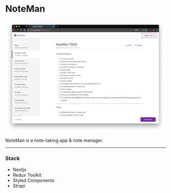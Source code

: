 # NoteMan

![Noteman](./.preview/ntm-01.png)

NoteMan is a note-taking app & note manager.

---

### Stack

- Nextjs
- Redux Toolkit
- Styled Components
- Strapi
